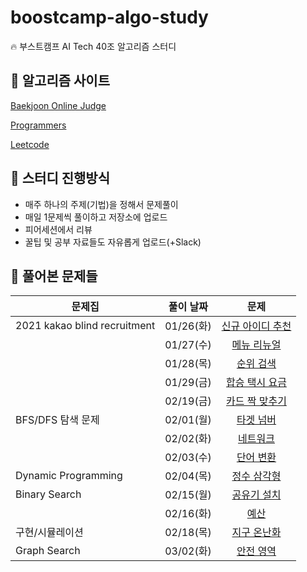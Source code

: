 # boostcamp-algo-study
🔥 부스트캠프 AI Tech 40조 알고리즘 스터디

## 📝 알고리즘 사이트

[Baekjoon Online Judge](www.boj.kr)

[Programmers](https://programmers.co.kr/learn/challenges?tab=all_challenges)

[Leetcode](https://leetcode.com/problemset/top-100-liked-questions/)

## 💭 스터디 진행방식
- 매주 하나의 주제(기법)을 정해서 문제풀이
- 매일 1문제씩 풀이하고 저장소에 업로드
- 피어세션에서 리뷰
- 꿀팁 및 공부 자료들도 자유롭게 업로드(+Slack)

## 📝 풀어본 문제들

|문제집|풀이 날짜|문제|
|----------------------------|:------------:|:---------:|
|2021 kakao blind recruitment|01/26(화)|[신규 아이디 추천](https://programmers.co.kr/learn/courses/30/lessons/72410?language=python3)|
||01/27(수)|[메뉴 리뉴얼](https://programmers.co.kr/learn/courses/30/lessons/72411?language=python3)|
||01/28(목)|[순위 검색](https://programmers.co.kr/learn/courses/30/lessons/72412?language=python3)|
||01/29(금)|[합승 택시 요금](https://programmers.co.kr/learn/courses/30/lessons/72413?language=python3)|
||02/19(금)|[카드 짝 맞추기](https://programmers.co.kr/learn/courses/30/lessons/72415?language=python3)|
|BFS/DFS 탐색 문제|02/01(월)|[타겟 넘버](https://programmers.co.kr/learn/courses/30/lessons/43165?language=python3)|
||02/02(화)|[네트워크](https://programmers.co.kr/learn/courses/30/lessons/43162?language=python3)|
||02/03(수)|[단어 변환](https://programmers.co.kr/learn/courses/30/lessons/43163?language=python3)|
|Dynamic Programming|02/04(목)|[정수 삼각형](https://programmers.co.kr/learn/courses/30/lessons/43105?language=python3)|
|Binary Search|02/15(월)|[공유기 설치](https://www.acmicpc.net/problem/2110)|
||02/16(화)|[예산](https://www.acmicpc.net/problem/2512)|
|구현/시뮬레이션|02/18(목)|[지구 온난화](https://www.acmicpc.net/problem/5212)|
|Graph Search|03/02(화)|[안전 영역](https://www.acmicpc.net/problem/2468)|
